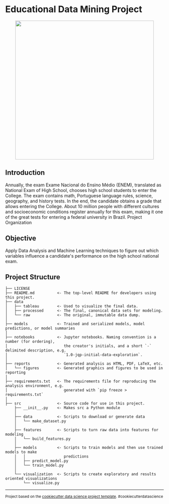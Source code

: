 # Educational Data Mining Project

<p align="center">
  <img width=440px src="https://user-images.githubusercontent.com/56659549/167325692-bfe74a7e-02a1-4fdc-8bb1-508194fa3dd9.jpg">
</p>

## Introduction

Annually, the exam Exame Nacional do Ensino Médio (ENEM), translated as National Exam of High School, chooses high school students to enter the College. The exam contains math, Portuguese language rules, science, geography, and history tests. In the end, the candidate obtains a grade that allows entering the College. About 10 million people with different cultures and socioeconomic conditions register annually for this exam, making it one of the great tests for entering a federal university in Brazil.
Project Organization

## Objective
Apply Data Analysis and Machine Learning techniques to figure out which variables influence a candidate's performance on the high school national exam.

## Project Structure

    ├── LICENSE
    ├── README.md          <- The top-level README for developers using this project.
    ├── data
    │   ├── tableau        <- Used to visualize the final data.
    │   ├── processed      <- The final, canonical data sets for modeling.
    │   └── raw            <- The original, immutable data dump.
    │
    ├── models             <- Trained and serialized models, model predictions, or model summaries
    │
    ├── notebooks          <- Jupyter notebooks. Naming convention is a number (for ordering),
    │                         the creator's initials, and a short `-` delimited description, e.g.
    │                         `1.0-jqp-initial-data-exploration`.
    │
    ├── reports            <- Generated analysis as HTML, PDF, LaTeX, etc.
    │   └── figures        <- Generated graphics and figures to be used in reporting
    │
    ├── requirements.txt   <- The requirements file for reproducing the analysis environment, e.g.
    │                         generated with `pip freeze > requirements.txt`
    │
    ├── src                <- Source code for use in this project.
        ├── __init__.py    <- Makes src a Python module
        │
        ├── data           <- Scripts to download or generate data
        │   └── make_dataset.py
        │
        ├── features       <- Scripts to turn raw data into features for modeling
        │   └── build_features.py
        │
        ├── models         <- Scripts to train models and then use trained models to make
        │   │                 predictions
        │   ├── predict_model.py
        │   └── train_model.py
        │
        └── visualization  <- Scripts to create exploratory and results oriented visualizations
            └── visualize.py
     


--------

<p><small>Project based on the <a target="_blank" href="https://drivendata.github.io/cookiecutter-data-science/">cookiecutter data science project template</a>. #cookiecutterdatascience</small></p>
